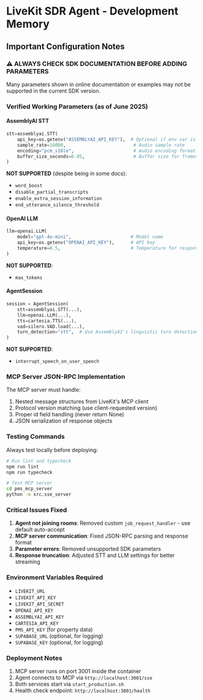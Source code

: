 # LiveKit SDR Agent - Development Memory

## Important Configuration Notes

### ⚠️ ALWAYS CHECK SDK DOCUMENTATION BEFORE ADDING PARAMETERS

Many parameters shown in online documentation or examples may not be supported in the current SDK version.

### Verified Working Parameters (as of June 2025)

#### AssemblyAI STT
```python
stt=assemblyai.STT(
    api_key=os.getenv("ASSEMBLYAI_API_KEY"),  # Optional if env var is set
    sample_rate=16000,                         # Audio sample rate
    encoding="pcm_s16le",                      # Audio encoding format
    buffer_size_seconds=0.05,                  # Buffer size for frames
)
```

**NOT SUPPORTED** (despite being in some docs):
- `word_boost`
- `disable_partial_transcripts`
- `enable_extra_session_information`
- `end_utterance_silence_threshold`

#### OpenAI LLM
```python
llm=openai.LLM(
    model="gpt-4o-mini",                      # Model name
    api_key=os.getenv("OPENAI_API_KEY"),      # API key
    temperature=0.5,                          # Temperature for responses
)
```

**NOT SUPPORTED**:
- `max_tokens`

#### AgentSession
```python
session = AgentSession(
    stt=assemblyai.STT(...),
    llm=openai.LLM(...),
    tts=cartesia.TTS(...),
    vad=silero.VAD.load(...),
    turn_detection="stt",  # Use AssemblyAI's linguistic turn detection
)
```

**NOT SUPPORTED**:
- `interrupt_speech_on_user_speech`

### MCP Server JSON-RPC Implementation

The MCP server must handle:
1. Nested message structures from LiveKit's MCP client
2. Protocol version matching (use client-requested version)
3. Proper id field handling (never return None)
4. JSON serialization of response objects

### Testing Commands

Always test locally before deploying:
```bash
# Run lint and typecheck
npm run lint
npm run typecheck

# Test MCP server
cd pms_mcp_server
python -m src.sse_server
```

### Critical Issues Fixed

1. **Agent not joining rooms**: Removed custom `job_request_handler` - use default auto-accept
2. **MCP server communication**: Fixed JSON-RPC parsing and response format
3. **Parameter errors**: Removed unsupported SDK parameters
4. **Response truncation**: Adjusted STT and LLM settings for better streaming

### Environment Variables Required

- `LIVEKIT_URL`
- `LIVEKIT_API_KEY`
- `LIVEKIT_API_SECRET`
- `OPENAI_API_KEY`
- `ASSEMBLYAI_API_KEY`
- `CARTESIA_API_KEY`
- `PMS_API_KEY` (for property data)
- `SUPABASE_URL` (optional, for logging)
- `SUPABASE_KEY` (optional, for logging)

### Deployment Notes

1. MCP server runs on port 3001 inside the container
2. Agent connects to MCP via `http://localhost:3001/sse`
3. Both services start via `start_production.sh`
4. Health check endpoint: `http://localhost:3001/health`